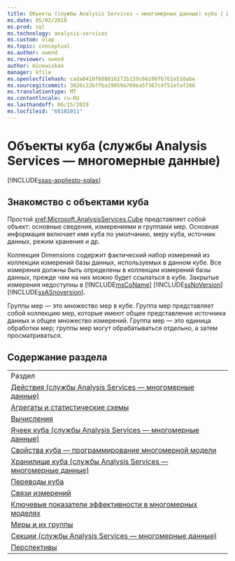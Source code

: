 ```yaml
---
title: Объекты (службы Analysis Services — многомерные данные) куба | Документация Майкрософт
ms.date: 05/02/2018
ms.prod: sql
ms.technology: analysis-services
ms.custom: olap
ms.topic: conceptual
ms.author: owend
ms.reviewer: owend
author: minewiskan
manager: kfile
ms.openlocfilehash: cada8410f608816272b159c66196fb761e510abe
ms.sourcegitcommit: 3026c22b7fba19059a769ea5f367c4f51efaf286
ms.translationtype: MT
ms.contentlocale: ru-RU
ms.lasthandoff: 06/15/2019
ms.locfileid: "68181011"
---
```

# <a name="cube-objects-analysis-services---multidimensional-data"></a>Объекты куба (службы Analysis Services — многомерные данные)
[!INCLUDE[ssas-appliesto-sqlas](../../includes/ssas-appliesto-sqlas.md)]
    
## <a name="introducing-cube-objects"></a>Знакомство с объектами куба  
 Простой <xref:Microsoft.AnalysisServices.Cube> представляет собой объект: основные сведения, измерениями и группами мер. Основная информация включает имя куба по умолчанию, меру куба, источник данных, режим хранения и др.  
  
 Коллекция Dimensions содержит фактический набор измерений из коллекции измерений базы данных, используемых в данном кубе. Все измерения должны быть определены в коллекции измерений базы данных, прежде чем на них можно будет ссылаться в кубе. Закрытые измерения недоступны в [!INCLUDE[msCoName](../../includes/msconame-md.md)] [!INCLUDE[ssNoVersion](../../includes/ssnoversion-md.md)] [!INCLUDE[ssASnoversion](../../includes/ssasnoversion-md.md)].  
  
 Группы мер — это множество мер в кубе. Группа мер представляет собой коллекцию мер, которые имеют общее представление источника данных и общее множество измерений. Группа мер — это единица обработки мер; группы мер могут обрабатываться отдельно, а затем просматриваться.  
  
## <a name="in-this-section"></a>Содержание раздела  
  
|||  
|-|-|  
|Раздел||  
|[Действия (службы Analysis Services — многомерные данные)](../../analysis-services/multidimensional-models/actions-analysis-services-multidimensional-data.md)||  
|[Агрегаты и статистические схемы](../../analysis-services/multidimensional-models-olap-logical-cube-objects/aggregations-and-aggregation-designs.md)||  
|[Вычисления](../../analysis-services/multidimensional-models-olap-logical-cube-objects/calculations.md)||  
|[Ячеек куба &#40;службы Analysis Services — многомерные данные&#41;](../../analysis-services/multidimensional-models-olap-logical-cube-objects/cube-cells-analysis-services-multidimensional-data.md)||  
|[Свойства куба — программирование многомерной модели](../../analysis-services/multidimensional-models-olap-logical-cube-objects/cube-properties-multidimensional-model-programming.md)||  
|[Хранилище куба &#40;службы Analysis Services — многомерные данные&#41;](../../analysis-services/multidimensional-models-olap-logical-cube-objects/cube-storage-analysis-services-multidimensional-data.md)||  
|[Переводы куба](../../analysis-services/multidimensional-models-olap-logical-cube-objects/cube-translations.md)||  
|[Связи измерений](../../analysis-services/multidimensional-models-olap-logical-cube-objects/dimension-relationships.md)||  
|[Ключевые показатели эффективности в многомерных моделях](../../analysis-services/multidimensional-models/key-performance-indicators-kpis-in-multidimensional-models.md)||  
|[Меры и их группы](../../analysis-services/multidimensional-models/measures-and-measure-groups.md)||  
|[Секции (службы Analysis Services — многомерные данные)](../../analysis-services/multidimensional-models-olap-logical-cube-objects/partitions-analysis-services-multidimensional-data.md)||  
|[Перспективы](../../analysis-services/multidimensional-models-olap-logical-cube-objects/perspectives.md)||  
  
  
